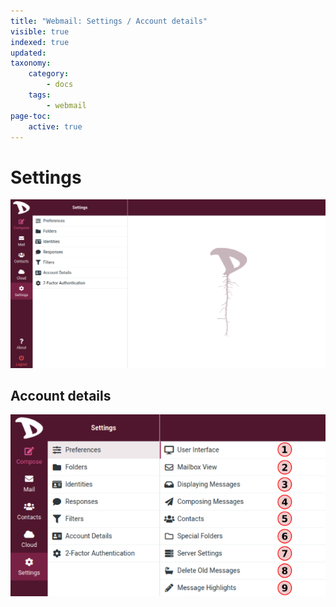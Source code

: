 ```yaml
---
title: "Webmail: Settings / Account details"
visible: true
indexed: true
updated:
taxonomy:
    category:
        - docs
    tags:
        - webmail
page-toc:
    active: true
---
```


# Settings

![Settings](en/settings.png)

## Account details

![Account details](en/set_preferences.png)
